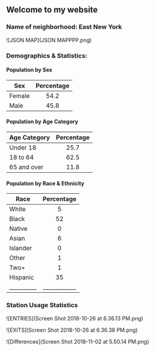 ## Welcome to my website

### Name of neighborhood: East New York

![JSON MAP](JSON MAPPPP.png)

### Demographics & Statistics:

#### Population by Sex
 
| Sex        | Percentage |
| ---------- |:----------:|
| Female     | 54.2       |
| Male       | 45.8       |

#### Population by Age Category
 
| Age Category| Percentage |
| ----------- |:----------:|
| Under 18    | 25.7       |
| 18 to 64    | 62.5       |
| 65 and over | 11.8       |

#### Population by Race & Ethnicity
 
|   Race   | Percentage |
| -------- |:----------:|
| White    | 5          |
| Black    | 52         |
| Native   | 0          |
| Asian    | 6          |
| Islander | 0          |
| Other    | 1          |
| Two+     | 1          |
| Hispanic | 35         |
|__________|____________|


### Station Usage Statistics

![ENTRIES](Screen Shot 2018-10-26 at 6.36.13 PM.png)

![EXITS](Screen Shot 2018-10-26 at 6.36.38 PM.png)

![Differences](Screen Shot 2018-11-02 at 5.50.14 PM.png)



